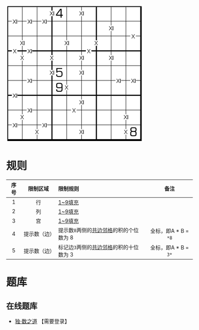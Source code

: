 ![](../../../../../images/sudoku/XI数独.png)

# 规则
| 序号  |  限制区域  | 限制规则                     |        备注        |
|:---:|:------:|:-------------------------|:----------------:|
|  1  |   行    | [1~9填充]                 |                  |
|  2  |   列    | [1~9填充]                 |                  |
|  3  |   宫    | [1~9填充]                 |                  |
|  4  | 提示数（边） | 提示数`8`两侧的[共边邻格]的积的个位数为 8 | 全标，即A * B = `*8` |
|  5  | 提示数（边） | 标记边`3`两侧的[共边邻格]的积的十位数为 3 | 全标，即A * B = `3*` |

# 题库

## 在线题库
- [独·数之道](http://www.sudokufans.org.cn/lx/game.index.php?type=38) 【需要登录】

[1~9填充]: ../../../../../rules.md#1to9填充
[共边邻格]: ../../../../../rules.md#共边邻格